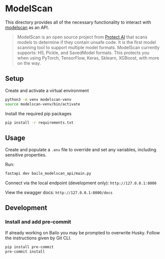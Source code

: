 # ModelScan

This directory provides all of the necessary functionality to interact with
[modelscan](https://github.com/protectai/modelscan/tree/main) as an API.

> ModelScan is an open source project from
> [Protect AI](https://protectai.com/?utm_campaign=Homepage&utm_source=ModelScan%20GitHub%20Page&utm_medium=cta&utm_content=Open%20Source)
> that scans models to determine if they contain unsafe code. It is the first model scanning tool to support multiple
> model formats. ModelScan currently supports: H5, Pickle, and SavedModel formats. This protects you when using PyTorch,
> TensorFlow, Keras, Sklearn, XGBoost, with more on the way.

## Setup

Create and activate a virtual environment

```bash
python3 -m venv modelscan-venv
source modelscan-venv/bin/activate
```

Install the required pip packages

```bash
pip install -r requirements.txt
```

## Usage

Create and populate a `.env` file to override and set any variables, including sensitive properties.

Run:

```bash
fastapi dev bailo_modelscan_api/main.py
```

Connect via the local endpoint (development only): `http://127.0.0.1:8000`

View the swagger docs: `http://127.0.0.1:8000/docs`

## Development

### Install and add pre-commit

If already working on Bailo you may be prompted to overwrite Husky. Follow the instructions given by Git CLI.

```bash
pip install pre-commit
pre-commit install
```
